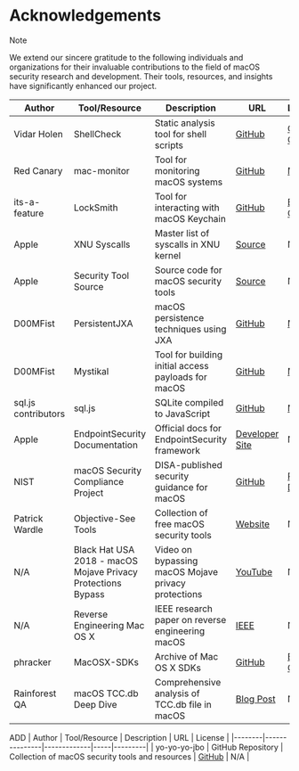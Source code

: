 # Acknowledgements


>[!NOTE]
> We extend our sincere gratitude to the following individuals and organizations for their invaluable contributions to the field of macOS security research and development. Their tools, resources, and insights have significantly enhanced our project.

| Author | Tool/Resource | Description | URL | License |
|--------|---------------|-------------|-----|---------|
| Vidar Holen | ShellCheck | Static analysis tool for shell scripts | [GitHub](https://github.com/koalaman/shellcheck) | [GNU GPLv3](https://github.com/koalaman/shellcheck/blob/master/LICENSE) |
| Red Canary | mac-monitor | Tool for monitoring macOS systems | [GitHub](https://github.com/redcanaryco/mac-monitor) | [MIT](https://github.com/redcanaryco/mac-monitor/blob/main/LICENSE) |
| its-a-feature | LockSmith | Tool for interacting with macOS Keychain | [GitHub](https://github.com/its-a-feature/LockSmith/) | [BSD 3-Clause](https://github.com/its-a-feature/LockSmith/blob/master/LICENSE) |
| Apple | XNU Syscalls | Master list of syscalls in XNU kernel | [Source](https://opensource.apple.com/source/xnu/xnu-1504.3.12/bsd/kern/syscalls.master) | N/A |
| Apple | Security Tool Source | Source code for macOS security tools | [Source](https://opensource.apple.com/source/Security/Security-59754.80.3/SecurityTool/macOS/) | N/A |
| D00MFist | PersistentJXA | macOS persistence techniques using JXA | [GitHub](https://github.com/D00MFist/PersistentJXA) | [MIT](https://github.com/D00MFist/PersistentJXA/blob/main/LICENSE) |
| D00MFist | Mystikal | Tool for building initial access payloads for macOS | [GitHub](https://github.com/D00MFist/Mystikal) | [MIT](https://github.com/D00MFist/Mystikal/blob/main/LICENSE) |
| sql.js contributors | sql.js | SQLite compiled to JavaScript | [GitHub](https://github.com/sql-js/) | [MIT](https://github.com/sql-js/sql.js/blob/master/LICENSE) |
| Apple | EndpointSecurity Documentation | Official docs for EndpointSecurity framework | [Developer Site](https://developer.apple.com/documentation/endpointsecurity) | N/A |
| NIST | macOS Security Compliance Project | DISA-published security guidance for macOS | [GitHub](https://github.com/usnistgov/macos_security) | [Public Domain](https://github.com/usnistgov/macos_security/blob/main/LICENSE.md) |
| Patrick Wardle | Objective-See Tools | Collection of free macOS security tools | [Website](https://objective-see.com/products.html) | N/A |
| N/A | Black Hat USA 2018 - macOS Mojave Privacy Protections Bypass | Video on bypassing macOS Mojave privacy protections | [YouTube](https://www.youtube.com/watch?v=Q0weonGWwKY) | N/A |
| N/A | Reverse Engineering Mac OS X | IEEE research paper on reverse engineering macOS | [IEEE](https://ieeexplore.ieee.org/document/8367774/figures#figures) | N/A |
| phracker | MacOSX-SDKs | Archive of Mac OS X SDKs | [GitHub](https://github.com/phracker/MacOSX-SDKs/) | [BSD 3-Clause](https://github.com/phracker/MacOSX-SDKs/blob/master/LICENSE) |
| Rainforest QA | macOS TCC.db Deep Dive | Comprehensive analysis of TCC.db file in macOS | [Blog Post](https://www.rainforestqa.com/blog/macos-tcc-db-deep-dive) | N/A |


ADD
| Author | Tool/Resource | Description | URL | License |
|--------|---------------|-------------|-----|---------|
| yo-yo-yo-jbo | GitHub Repository | Collection of macOS security tools and resources | [GitHub](https://github.com/yo-yo-yo-jbo) | N/A |
